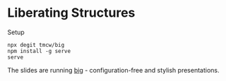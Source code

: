 # Liberating Structures

Setup
```
npx degit tmcw/big
npm install -g serve
serve
```

The slides are running [big](https://github.com/tmcw/big) - configuration-free and stylish presentations.

